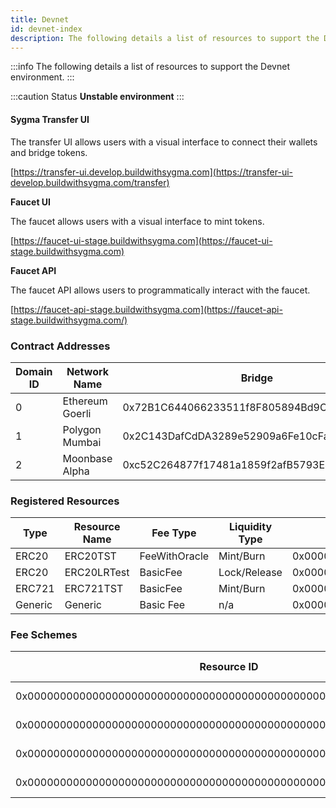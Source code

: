 ```yaml
---
title: Devnet
id: devnet-index
description: The following details a list of resources to support the Devnet environment.
---
```


:::info
The following details a list of resources to support the Devnet environment.
:::

:::caution Status
**Unstable environment**
:::

#### Sygma Transfer UI

The transfer UI allows users with a visual interface to connect their wallets and bridge tokens.

[https://transfer-ui.develop.buildwithsygma.com](https://transfer-ui-develop.buildwithsygma.com/transfer)

**Faucet UI**

The faucet allows users with a visual interface to mint tokens.

[https://faucet-ui-stage.buildwithsygma.com](https://faucet-ui-stage.buildwithsygma.com)

**Faucet API**

The faucet API allows users to programmatically interact with the faucet.

[https://faucet-api-stage.buildwithsygma.com](https://faucet-api-stage.buildwithsygma.com/)

###

### Contract Addresses

| Domain ID | Network Name    | Bridge                                     | Control Segregator                         | Fee Router                                 | Fee Handler With Oracle                    | ERC20 Handler                              | ERC721 Handler                             | Generic Handler                            |
| --------- | --------------- | ------------------------------------------ | ------------------------------------------ | ------------------------------------------ | ------------------------------------------ | ------------------------------------------ | ------------------------------------------ | ------------------------------------------ |
| 0         | Ethereum Goerli | 0x72B1C644066233511f8F805894Bd9C9bDc8A18bd | 0x0738Bb785Fdf3161E497927835001C685Ae6aF3F | 0x6840BADdFA2a0d74f37bAe445127749e0937bB43 | 0x15f3DD97c87c5848f446e44A07D999e36F77E542 | 0xAAC25f02aeafa90a2E5985604A2b27D70edc9aE2 | 0xEABcd72E0662D3fEbd2e9148a841cD18FFCe49Ea | 0xaE299Ee7999FB708f8ADD517f329417FB7284DcB |
| 1         | Polygon Mumbai  | 0x2C143DafCdDA3289e52909a6Fe10cFa24eC78eFa | 0x24E7f94bcF23A6Ce421a125FEE98AFDd82fa7553 | 0x03E479aBaE403F9e276a8e25DB4d39F10F8584f4 | 0x8Ed0fC96d7163b06F40E420cC81f6F525D40A954 | 0x0c678958A685e028f153bA31e3C348eDbE4D98BA | 0x385Ad090F69CfCa0c2AA4A8345D61935d129f2a2 | 0x6c033C5C704634cC2b43b71E07740f2AE03563Ff |
| 2         | Moonbase Alpha  | 0xc52C264877f17481a1859f2afB5793E4a9d2088b | 0x373242b4721796bcc98e5affe03d424cde28bee2 | 0xAAC25f02aeafa90a2E5985604A2b27D70edc9aE2 | 0xf462b18aDAC00dda60343C674491C83EFa20E3fF | 0x3F9A68fF29B3d86a6928C44dF171A984F6180009 | 0xe9d3b1433bACDfC26ee097629D238A41BF6dA3aE | 0xF1bFBbE4174E2E6595E095BDF3ac8b97aF7796aA |

### Registered Resources

| Type    | Resource Name | Fee Type      | Liquidity Type | Resource ID                                                        | Goerli Contract Address                    | Mumbai Contract Address                    | Moonbase Contract Address                  |
| ------- | ------------- | ------------- | -------------- | ------------------------------------------------------------------ | ------------------------------------------ | ------------------------------------------ | ------------------------------------------ |
| ERC20   | ERC20TST      | FeeWithOracle | Mint/Burn      | 0x0000000000000000000000000000000000000000000000000000000000000000 | 0x3D151A97A446C9ea6893038e7C0db73466f3f3af | 0x2465c8F84bDB7130ACDf31d694bc9c820F70ac06 | 0xAc693E44E1EDe5f66A4e1406F65b904450932fB3 |
| ERC20   | ERC20LRTest   | BasicFee      | Lock/Release   | 0x0000000000000000000000000000000000000000000000000000000000000300 | 0x3F9A68fF29B3d86a6928C44dF171A984F6180009 | 0xFC072Aa8ABB5646aFD0c22994bdE30dB57B1BF1C | 0x3690601896C289be2d894c3d1213405310D0a25C |
| ERC721  | ERC721TST     | BasicFee      | Mint/Burn      | 0x0000000000000000000000000000000000000000000000000000000000000200 | 0xe9d3b1433bACDfC26ee097629D238A41BF6dA3aE | 0x4beD477d1f5D338855A521ABa2A88c9a15e2eA5d | 0x3D151A97A446C9ea6893038e7C0db73466f3f3af |
| Generic | Generic       | Basic Fee     | n/a            | 0x0000000000000000000000000000000000000000000000000000000000000500 | n/a                                        | n/a                                        | n/a                                        |

### Fee Schemes

| Resource ID                                                        | Fee Type   | Fee Percent/Amount |
| ------------------------------------------------------------------ | ---------- | ------------------ |
| 0x0000000000000000000000000000000000000000000000000000000000000000 | Fee oracle | 3%                 |
| 0x0000000000000000000000000000000000000000000000000000000000000200 | Base fee   | 0.0001 Base tokens |
| 0x0000000000000000000000000000000000000000000000000000000000000300 | Base fee   | 0.0001 Base tokens |
| 0x0000000000000000000000000000000000000000000000000000000000000500 | Base fee   | 0.0001 Base tokens |
